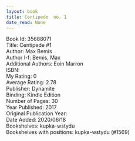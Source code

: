 ```yaml
---
layout: book
title: Centipede  no. 1
date_read: None
---
```


Book Id: 35688071<br />
Title: Centipede #1<br />
Author: Max Bemis<br />
Author l-f: Bemis, Max<br />
Additional Authors: Eoin Marron<br />
ISBN: <br />
My Rating: 0<br />
Average Rating: 2.78<br />
Publisher: Dynamite<br />
Binding: Kindle Edition<br />
Number of Pages: 30<br />
Year Published: 2017<br />
Original Publication Year: <br />
Date Added: 2020/06/18<br />
Bookshelves: kupka-wstydu<br />
Bookshelves with positions: kupka-wstydu (#1569)<br />

